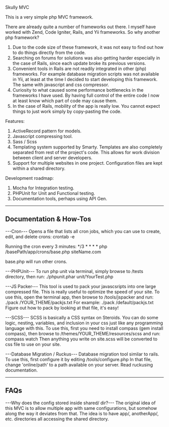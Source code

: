 Skully MVC

This is a very simple php MVC framework.

There are already quite a number of frameworks out there. I myself have worked with Zend, Code Igniter, Rails, and Yii frameworks. So why another php framework?

1. Due to the code size of these framework, it was not easy to find out how to do things directly from the code.
2. Searching on forums for solutions was also getting harder especially in the case of Rails, since each update broke its previous versions.
3. Convenient tools in Rails are not readily integrated in other (php) frameworks. For example database migration scripts was not available in Yii, at least at the time I decided to start developing this framework. The same with javascript and css compressor.
4. Curiosity to what caused some performance bottlenecks in the frameworks I have used. By having full control of the entire code I now at least know which part of code may cause them.
5. In the case of Rails, mobility of the app is really low. You cannot expect things to just work simply by copy-pasting the code.

Features:

1. ActiveRecord pattern for models.
2. Javascript compressing tool.
3. Sass / Scss
4. Templating system supported by Smarty. Templates are also completely separated from rest of the project's code. This allows for work division between client and server developers.
5. Support for multiple websites in one project. Configuration files are kept within a shared directory.

Development roadmap:

1. Mocha for Integration testing.
2. PHPUnit for Unit and Functional testing.
3. Documentation tools, perhaps using API Gen.

-----------------------
Documentation & How-Tos
-----------------------

---Cron---
Opens a file that lists all cron jobs, which you can use to create, edit, and delete crons:
crontab -e

Running the cron every 3 minutes:
*/3 * * * * php /basePath/app/crons/base.php siteName.com

base.php will run other crons.

---PHPUnit---
To run php unit via terminal, simply browse to /tests directory, then run:
./phpunit.phar unit/YourTest.php

---JS Packer---
This tool is used to pack your javascsripts into one large compressed file. This is really useful to optimize the speed
of your site.
To use this, open the terminal app, then browse to /tools/jspacker and run:
./pack /YOUR_THEME/packjs.txt
For example: ./pack /default/packjs.txt
Figure out how to pack by looking at that file, it's easy!

---SCSS---
SCSS is basically a CSS syntax on Steroids. You can do some logic, nesting, variables, and inclusion in your css
just like any programming language with this.
To use this, first you need to install compass (gem install compass),
then browse to /themes/YOUR_THEME/resources/scss and run:
compass watch
Then anything you write on site.scss will be converted to css file to use on your site.

---Database Migration / Ruckus---
Database migration tool similar to rails.
To use this, first configure it by editing /tools/configure.php
In that file, change 'online/path' to a path available on your server.
Read ruckusing documentation.

-----------------------
FAQs
-----------------------

---Why does the config stored inside shared/ dir?---
The original idea of this MVC is to allow multiple app with same configurations,
but somehow along the way it deviates from that.
The idea is to have app/, anotherApp/, etc. directories all accessing the shared directory.